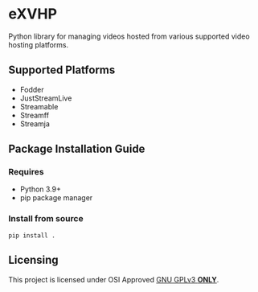# eXVHP
Python library for managing videos hosted from various supported video hosting platforms.

## Supported Platforms
* Fodder
* JustStreamLive
* Streamable
* Streamff
* Streamja

## Package Installation Guide
### Requires
* Python 3.9+
* pip package manager

### Install from source
```console
pip install .
```

## Licensing
This project is licensed under OSI Approved [GNU GPLv3 **ONLY**](https://github.com/eXhumer/pyeXVHP/blob/python3/LICENSE.md).
